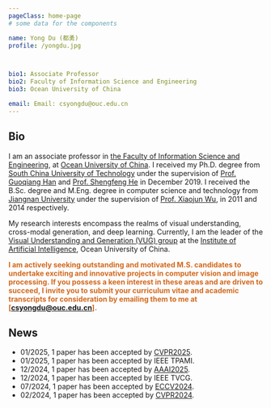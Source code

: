 ```yaml
---
pageClass: home-page
# some data for the components

name: Yong Du (都勇)
profile: /yongdu.jpg



bio1: Associate Professor
bio2: Faculty of Information Science and Engineering
bio3: Ocean University of China

email: Email: csyongdu@ouc.edu.cn
---
```

<div>                </div>
<ProfileSection :frontmatter="$page.frontmatter" />

## Bio
<p style="text-align:justify;text-align-last:justify"></p>

I am an associate professor in [the Faculty of Information Science and Engineering](http://it.ouc.edu.cn/), at [Ocean University of China](http://www.ouc.edu.cn/). I received my Ph.D. degree from [South China University of Technology](https://www.scut.edu.cn/new/) under the supervision of [Prof. Guoqiang Han](http://www2.scut.edu.cn/cs/2017/0629/c22284a328110/page.htm) and [Prof. Shengfeng He](http://www.shengfenghe.com/) in December 2019. I received the B.Sc. degree and M.Eng. degree in computer science and technology from [Jiangnan University](https://www.jiangnan.edu.cn/) under the supervision of [Prof. Xiaojun Wu](https://scholar.google.co.uk/citations?user=5IST34sAAAAJ&hl=en), in 2011 and 2014 respectively. 

My research interests encompass the realms of visual understanding, cross-modal generation, and deep learning. Currently, I am the leader of the [Visual Understanding and Generation (VUG) group](http://127.0.0.1:8080/group/) at the [Institute of Artificial Intelligence](http://ai-ouc.cn/), Ocean University of China.

<font color='chocolate'>**I am actively seeking outstanding and motivated M.S. candidates to undertake exciting and innovative projects in computer vision and image processing. If you possess a keen interest in these areas and are driven to succeed, I invite you to submit your curriculum vitae and academic transcripts for consideration by emailing them to me at [csyongdu@ouc.edu.cn].**</font>


## News
-  01/2025, 1 paper has been accepted by [CVPR2025](https://cvpr.thecvf.com/Conferences/2025).  
-  01/2025, 1 paper has been accepted by IEEE TPAMI. 
-  12/2024, 1 paper has been accepted by [AAAI2025](https://aaai.org/conference/aaai/aaai-25/). 
-  12/2024, 1 paper has been accepted by IEEE TVCG. 
-  07/2024, 1 paper has been accepted by [ECCV2024](https://eccv2024.ecva.net/). 
-  02/2024, 1 paper has been accepted by [CVPR2024](https://cvpr.thecvf.com/Conferences/2024). 








<!--
## Education & Experiences

- **Ocean University of China** <br/>
Assistant Professor, 2020.01-present.
- **South China University of Technology** <br/>
Ph.D. in Computer Science and Technology, 2019.
- **Jiangnan University** <br/>
M.Sc. in Computer Technology, 2014.
- **Jiangnan University** <br/>
B.Sc in Computer Science and Technology, 2011.

## Funding

-  PI, National Natural Science Foundation of China.
-  PI, National Natural Science Foundation of Shandong Province.
-  PI, China Postdoctoral Science Foundation (Special Support) .
-  PI, China Postdoctoral Science Foundation.
-  PI, the Fundamental Research Funds for the Central Universities.  
-->
<!--
## Projects


[→ Full list](/publications/)


<ProjectCard image="/projects/CVPR2021.jpg">  

**Learning from the Master: Distilling Cross-modal Advanced Knowledge for Lip Reading**

*Sucheng Ren<sup>#</sup>, **Yong Du<sup>#</sup>**, Jianming Lv, Guoqiang Han,  and Shengfeng He*
  
IEEE/CVF Conference on Computer Vision and Pattern Recognition (**CVPR**), 2021
  
  [[PDF](https://openaccess.thecvf.com/content/CVPR2021/papers/Ren_Learning_From_the_Master_Distilling_Cross-Modal_Advanced_Knowledge_for_Lip_CVPR_2021_paper.pdf)] [Code]

</ProjectCard>


<ProjectCard image="/projects/TMM2020.jpg">  

**Blind Image Denoising via Dynamic Dual Learning**

***Yong Du**, Guoqiang Han, Yinjie Tan, Chufeng Xiao, and Shengfeng He*
  
IEEE Transactions on Multimedia (**TMM**)
  
  [[PDF](https://ieeexplore.ieee.org/document/9136787)] 

</ProjectCard>
-->



<!-- Custom style for this page -->

<style lang="stylus">
.profile .image img
   max-width 200px /*改变照片大小*/
.profile .info
    //padding-left 10rem !important
  

.theme-container.home-page .page
  width 1000px
  margin: 0 auto
  font-size 16px
  font-family -apple-system, BlinkMacSystemFont, "Segoe UI", Roboto, Oxygen, Ubuntu, Cantarell, "Fira Sans", "Droid Sans", "Helvetica Neue", sans-serif;
  p
    text-align: justify
    margin 0 0 0.5rem
  p, ul, ol
    line-height normal
  a
    font-weight normal
  .theme-default-content:not(.custom) > h2
    margin-bottom 0.5rem
  .theme-default-content:not(.custom) > h2:first-child + p
    margin-top 0.5rem
  .theme-default-content:not(.custom) > h3
    padding-top 4rem

  /* Override */
  .md-card
    margin-top 0.5em
    .card-image
      padding 0.2rem
      img
        max-width 120px
        max-height 120px
    .card-content p
      -webkit-margin-after 0.2em



@media (max-width: $MQMobile)
  .theme-container.home-page .page
    width 96%
    p, ul, ol
      line-height 1.5
      
    .md-card
      .card-image
        img 
          width 100%
          max-width 400px      

@media (max-width: $MQMobileNarrow)
    .profile .image img
        max-width 100%

      

</style>
